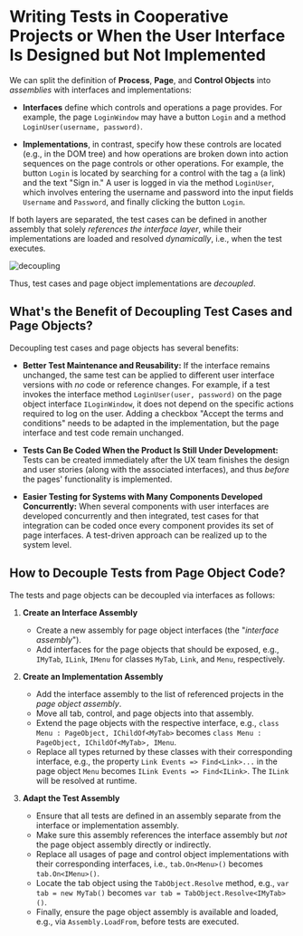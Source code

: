 # Writing Tests in Cooperative Projects or When the User Interface Is Designed but Not Implemented

We can split the definition of **Process**, **Page**, and **Control Objects** into *assemblies* with interfaces and implementations:

- **Interfaces** define which controls and operations a page provides. For example, the page `LoginWindow` may have a button `Login` and a method `LoginUser(username, password)`.
  
- **Implementations**, in contrast, specify how these controls are located (e.g., in the DOM tree) and how operations are broken down into action sequences on the page controls or other operations. For example, the button `Login` is located by searching for a control with the tag `a` (a link) and the text "Sign in." A user is logged in via the method `LoginUser`, which involves entering the username and password into the input fields `Username` and `Password`, and finally clicking the button `Login`.

If both layers are separated, the test cases can be defined in another assembly that solely *references the interface layer*, while their implementations are loaded and resolved *dynamically*, i.e., when the test executes.

![decoupling]

Thus, test cases and page object implementations are *decoupled*.

## What's the Benefit of Decoupling Test Cases and Page Objects?

Decoupling test cases and page objects has several benefits:

- **Better Test Maintenance and Reusability:** If the interface remains unchanged, the same test can be applied to different user interface versions with *no* code or reference changes. For example, if a test invokes the interface method `LoginUser(user, password)` on the page object interface `ILoginWindow`, it does not depend on the specific actions required to log on the user. Adding a checkbox "Accept the terms and conditions" needs to be adapted in the implementation, but the page interface and test code remain unchanged.

- **Tests Can Be Coded When the Product Is Still Under Development:** Tests can be created immediately after the UX team finishes the design and user stories (along with the associated interfaces), and thus *before* the pages' functionality is implemented.

- **Easier Testing for Systems with Many Components Developed Concurrently:** When several components with user interfaces are developed concurrently and then integrated, test cases for that integration can be coded once every component provides its set of page interfaces. A test-driven approach can be realized up to the system level.

## How to Decouple Tests from Page Object Code?

The tests and page objects can be decoupled via interfaces as follows:

1. **Create an Interface Assembly**
   - Create a new assembly for page object interfaces (the "*interface assembly*").
   - Add interfaces for the page objects that should be exposed, e.g., `IMyTab`, `ILink`, `IMenu` for classes `MyTab`, `Link`, and `Menu`, respectively.

2. **Create an Implementation Assembly**
   - Add the interface assembly to the list of referenced projects in the *page object assembly*.
   - Move all tab, control, and page objects into that assembly.
   - Extend the page objects with the respective interface, e.g., `class Menu : PageObject, IChildOf<MyTab>` becomes `class Menu : PageObject, IChildOf<MyTab>, IMenu`.
   - Replace all types returned by these classes with their corresponding interface, e.g., the property `Link Events => Find<Link>...` in the page object `Menu` becomes `ILink Events => Find<ILink>`. The `ILink` will be resolved at runtime.

3. **Adapt the Test Assembly**
   - Ensure that all tests are defined in an assembly separate from the interface or implementation assembly.
   - Make sure this assembly references the interface assembly but *not* the page object assembly directly or indirectly.
   - Replace all usages of page and control object implementations with their corresponding interfaces, i.e., `tab.On<Menu>()` becomes `tab.On<IMenu>()`.
   - Locate the tab object using the `TabObject.Resolve` method, e.g., `var tab = new MyTab()` becomes `var tab = TabObject.Resolve<IMyTab>()`.
   - Finally, ensure the page object assembly is available and loaded, e.g., via `Assembly.LoadFrom`, before tests are executed.

[decoupling]: ./Resources/decoupling.png "coparoo web logo"